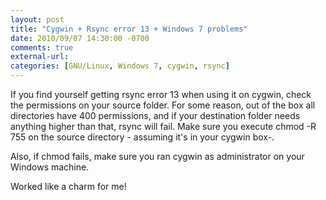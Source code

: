 ```yaml
---
layout: post
title: "Cygwin + Rsync error 13 + Windows 7 problems"
date: 2010/09/07 14:30:00 -0700
comments: true
external-url:
categories: [GNU/Linux, Windows 7, cygwin, rsync]
---
```



If you find yourself getting rsync error 13 when using it on cygwin, check 
the permissions on your source folder. For some reason, out of the box all 
directories have 400 permissions, and if your destination folder needs anything 
higher than that, rsync will fail. Make sure you execute chmod -R 755 on the 
source directory - assuming it's in your cygwin box-.

Also, if chmod fails, make sure you ran cygwin as administrator on your Windows 
machine.

Worked like a charm for me!



